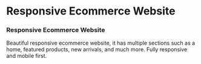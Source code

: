 # Responsive Ecommerce Website
### Responsive Ecommerce Website
Beautiful responsive ecommerce website, it has multiple sections such as a home, featured products, new arrivals, and much more. Fully responsive and mobile first.
